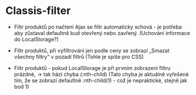# Classis-filter

- Filtr produktů po načtení Ajax se filtr automaticky schová - je potřeba aby zůstaval defaultně bud otevřený nebo zavřený. (Uchování informace do LocalStorage?)

- Filtr produktů, při vyfiltrování jen podle ceny se zobrazí „Smazat všechny filtry“  v pozadí filtrů (Tohle je spíše pro CSS)

- Filtr produktů - pokud LocalStorage je při prvním zobrazení filtru prázdné, -> tak hází chyba (:nth-child)
(Tato chyba je aktuálně vyřešená tím, že se zobrazí defaultně :nth-child(1) - což je nepraktické, stejně jak bod 1)

